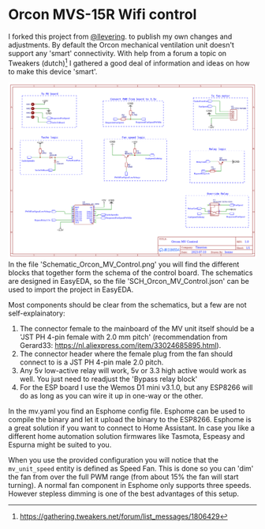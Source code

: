 # Orcon MVS-15R Wifi control
I forked this project from [@llevering](https://github.com/llevering).
 to publish my own changes and adjustments.
By default the Orcon mechanical ventilation unit doesn't support any 'smart' connectivity. With help from a forum a topic on Tweakers (dutch)[^1] I gathered a good deal of information and ideas on how to make this device 'smart'.

![Schematic](Schematic_Orcon_MV_Control.png)
In the file 'Schematic_Orcon_MV_Control.png' you will find the different blocks that together form the schema of the control board. The schematics are designed in EasyEDA, so the file 'SCH_Orcon_MV_Control.json' can be used to import the project in EasyEDA.

Most components should be clear from the schematics, but a few are not self-explainatory:
1. The connector female to the mainboard of the MV unit itself should be a 'JST PH 4-pin female with 2.0 mm pitch' (recommendation from Gerard33: https://nl.aliexpress.com/item/33024685895.html).
2. The connector header where the female plug from the fan should connect to is a JST PH 4-pin male 2.0 pitch.
3. Any 5v low-active relay will work, 5v or 3.3 high active would work as well. You just need to readjust the 'Bypass relay block'
4. For the ESP board I use the Wemos D1 mini v3.1.0, but any ESP8266 will do as long as you can wire it up in one-way or the other.

In the mv.yaml you find an Esphome config file. Esphome can be used to compile the binary and let it upload the binary to the ESP8266. Esphome is a great solution if you want to connect to Home Assistant. In case you like a different home automation solution firmwares like Tasmota, Espeasy and Espurna might be suited to you.

When you use the provided configuration you will notice that the `mv_unit_speed` entity is defined as Speed Fan. This is done so you can 'dim' the fan from over the full PWM range (from about 15% the fan will start turning). A normal fan component in Esphome only supports three speeds. However stepless dimming is one of the best advantages of this setup. 

[^1]: https://gathering.tweakers.net/forum/list_messages/1806429
